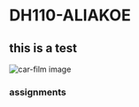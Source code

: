 # DH110-ALIAKOE

## this is a test 
![car-film image](https://images.unsplash.com/photo-1676296825244-61a0d0fb3ffa?ixlib=rb-4.0.3&ixid=MnwxMjA3fDB8MHxwaG90by1wYWdlfHx8fGVufDB8fHx8&auto=format&fit=crop&w=985&q=80)

### assignments 
